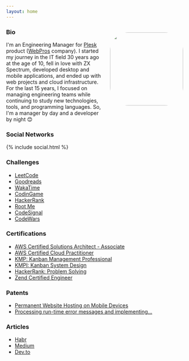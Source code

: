 ```yaml
---
layout: home
---
```


<img align="right" width="200" height="200" style="border-radius: 25%; margin: 20px;" src="https://avatars.githubusercontent.com/u/187856?s=460&v=4">

### Bio

I'm an Engineering Manager for [Plesk](https://www.plesk.com/) product ([WebPros](https://webpros.com/) company). I started my journey in the IT field 30 years ago at the age of 10, fell in love with ZX Spectrum, developed desktop and mobile applications, and ended up with web projects and cloud infrastructure. For the last 15 years, I focused on managing engineering teams while continuing to study new technologies, tools, and programming languages. So, I'm a manager by day and a developer by night 😊

### Social Networks

{% include social.html %}

### Challenges

* [LeetCode](https://leetcode.com/u/sibprogrammer/)
* [Goodreads](https://www.goodreads.com/review/list/158524207-alexey-yuzhakov?shelf=read&sort=date_read)
* [WakaTime](https://wakatime.com/@sibprogrammer)
* [CodinGame](https://www.codingame.com/profile/09d6c11093a2b3acf048c2133f3a55700761133)
* [HackerRank](https://hackerrank.com/sibprogrammer)
* [Root Me](https://www.root-me.org/SibProgrammer?lang=en)
* [CodeSignal](https://app.codesignal.com/profile/sibprogrammer)
* [CodeWars](https://www.codewars.com/users/sibprogrammer)

### Certifications

* [AWS Certified Solutions Architect - Associate](https://www.credly.com/badges/b990abb5-0e80-433f-b0e9-a458942f0dc0)
* [AWS Certified Cloud Practitioner](https://www.credly.com/badges/a174b140-ce4a-4f65-896d-c6322dad6420)
* [KMP: Kanban Management Professional](https://edu.kanban.university/user/51065/8/qualification-certificate)
* [KMPI: Kanban System Design](https://edu.kanban.university/user/51065/7114/13/certificate)
* [HackerRank: Problem Solving](https://www.hackerrank.com/certificates/ea2b40fd8fa5)
* [Zend Certified Engineer](https://www.zend-zce.com/en/yellow-pages/ZEND004653)

### Patents

* [Permanent Website Hosting on Mobile Devices](https://patents.google.com/patent/US20180341661A1)
* [Processing run-time error messages and implementing...](https://patents.google.com/patent/US20160041866)

### Articles

* [Habr](https://habr.com/en/users/sibprogrammer/posts/)
* [Medium](https://sibprogrammer.medium.com/)
* [Dev.to](https://dev.to/sibprogrammer/)
